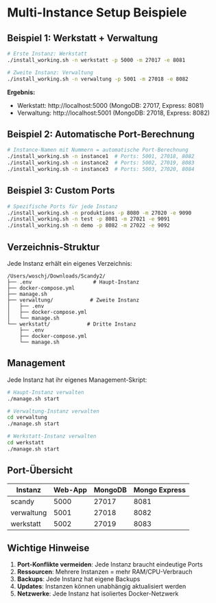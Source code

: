 # Multi-Instance Setup Beispiele

## Beispiel 1: Werkstatt + Verwaltung

```bash
# Erste Instanz: Werkstatt
./install_working.sh -n werkstatt -p 5000 -m 27017 -e 8081

# Zweite Instanz: Verwaltung  
./install_working.sh -n verwaltung -p 5001 -m 27018 -e 8082
```

**Ergebnis:**
- Werkstatt: http://localhost:5000 (MongoDB: 27017, Express: 8081)
- Verwaltung: http://localhost:5001 (MongoDB: 27018, Express: 8082)

## Beispiel 2: Automatische Port-Berechnung

```bash
# Instance-Namen mit Nummern = automatische Port-Berechnung
./install_working.sh -n instance1  # Ports: 5001, 27018, 8082
./install_working.sh -n instance2  # Ports: 5002, 27019, 8083
./install_working.sh -n instance3  # Ports: 5003, 27020, 8084
```

## Beispiel 3: Custom Ports

```bash
# Spezifische Ports für jede Instanz
./install_working.sh -n produktions -p 8080 -m 27020 -e 9090
./install_working.sh -n test -p 8081 -m 27021 -e 9091
./install_working.sh -n demo -p 8082 -m 27022 -e 9092
```

## Verzeichnis-Struktur

Jede Instanz erhält ein eigenes Verzeichnis:

```
/Users/woschj/Downloads/Scandy2/
├── .env                    # Haupt-Instanz
├── docker-compose.yml
├── manage.sh
├── verwaltung/            # Zweite Instanz
│   ├── .env
│   ├── docker-compose.yml
│   └── manage.sh
└── werkstatt/            # Dritte Instanz
    ├── .env
    ├── docker-compose.yml
    └── manage.sh
```

## Management

Jede Instanz hat ihr eigenes Management-Skript:

```bash
# Haupt-Instanz verwalten
./manage.sh start

# Verwaltung-Instanz verwalten
cd verwaltung
./manage.sh start

# Werkstatt-Instanz verwalten  
cd werkstatt
./manage.sh start
```

## Port-Übersicht

| Instanz | Web-App | MongoDB | Mongo Express |
|---------|---------|---------|---------------|
| scandy  | 5000    | 27017   | 8081          |
| verwaltung | 5001  | 27018   | 8082          |
| werkstatt | 5002   | 27019   | 8083          |

## Wichtige Hinweise

1. **Port-Konflikte vermeiden**: Jede Instanz braucht eindeutige Ports
2. **Ressourcen**: Mehrere Instanzen = mehr RAM/CPU-Verbrauch
3. **Backups**: Jede Instanz hat eigene Backups
4. **Updates**: Instanzen können unabhängig aktualisiert werden
5. **Netzwerke**: Jede Instanz hat isoliertes Docker-Netzwerk 